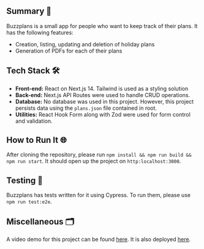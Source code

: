 ## Summary 📑

Buzzplans is a small app for people who want to keep track of their plans. It has the following features:

- Creation, listing, updating and deletion of holiday plans
- Generation of PDFs for each of their plans

## Tech Stack 🛠️

- **Front-end:** React on Next.js 14. Tailwind is used as a styling solution
- **Back-end:** Next.js API Routes were used to handle CRUD operations.
- **Database:** No database was used in this project. However, this project persists data using the `plans.json` file contained in root.
- **Utilities:** React Hook Form along with Zod were used for form control and validation.

## How to Run It 🌐

After cloning the repository, please run `npm install && npm run build && npm run start`. It should open up the project on `http:localhost:3000`.

## Testing 🧪

Buzzplans has tests written for it using Cypress. To run them, please use `npm run test:e2e`.

## Miscellaneous 🗂️

A video demo for this project can be found [here](https://www.loom.com/share/e5d83ac976054c708b1f88117d16b768).
It is also deployed [here](https://buzzplans.vercel.app/).
